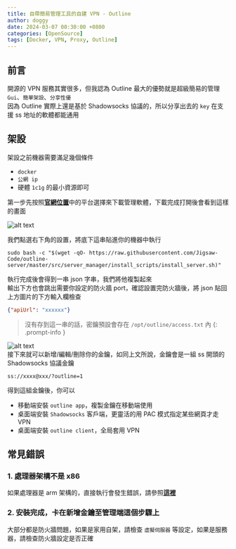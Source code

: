 ```yaml
---
title: 自帶簡易管理工具的自建 VPN - Outline
author: doggy
date: 2024-03-07 00:30:00 +0800
categories: [OpenSource]
tags: [Docker, VPN, Proxy, Outline]
---
```


## 前言

開源的 VPN 服務其實很多，但我認為 Outline 最大的優勢就是超級簡易的管理 `Gui`、`簡單架設`、`分享性優`  
因為 Outline 實際上還是基於 Shadowsocks 協議的，所以分享出去的 `key` 在支援 ss 地址的軟體都能通用

## 架設

架設之前機器需要滿足幾個條件

- `docker`
- `公網 ip`
- 硬體 `1c1g` 的最小資源即可


第一步先按照[**官網位置**][1]中的平台選擇來下載管理軟體，下載完成打開後會看到這樣的畫面

![alt text](/outline/1.png)  

我們點選右下角的設置，將底下這串貼進你的機器中執行
```console
sudo bash -c "$(wget -qO- https://raw.githubusercontent.com/Jigsaw-Code/outline-server/master/src/server_manager/install_scripts/install_server.sh)"
```

執行完成後會得到一串 json 字串，我們將他複製起來  
輸出下方也會跳出需要你設定的防火牆 port，確認設置完防火牆後，將 json 貼回上方圖片的下方輸入欄檢查
```json
{"apiUrl": "xxxxxx"}
```
> 沒有存到這一串的話，密鑰預設會存在 `/opt/outline/access.txt` 內
{: .prompt-info }

![alt text](/outline/2.png)  
接下來就可以新增/編輯/刪除你的金鑰，如同上文所說，金鑰會是一組 ss 開頭的 Shadowsocks 協議金鑰

```text
ss://xxxx@xxx/?outline=1
```

得到這組金鑰後，你可以

- 移動端安裝 `outline app`，複製金鑰在移動端使用
- 桌面端安裝 `Shadowsocks` 客戶端，更靈活的用 PAC 模式指定某些網頁才走 VPN
- 桌面端安裝 `outline client`，全局套用 VPN

## 常見錯誤

### 1. 處理器架構不是 x86

如果處理器是 arm 架構的，直接執行會發生錯誤，請參照[**這裡**][2]

### 2. 安裝完成，卡在新增金鑰至管理端這個步驟上

大部分都是防火牆問題，如果是家用自架，請檢查 `虛擬伺服器` 等設定，如果是服務器，請檢查防火牆設定是否正確

[1]: https://getoutline.org/zh-TW/get-started/#step-1
[2]: https://www.iteait.com/archives/925
